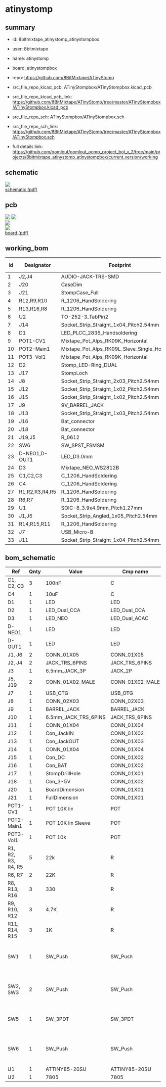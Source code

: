 # atinystomp
 
## summary 
* id: 8bitmixtape_atinystomp_atinystompbox
* user: 8bitmixtape
* name: atinystomp
* board: atinystompbox
* repo: https://github.com/8BitMixtape/ATinyStomp
* src_file_repo_kicad_pcb: ATinyStompbox/ATinyStompbox.kicad_pcb
* src_file_repo_kicad_pcb_link: https://github.com/8BitMixtape/ATinyStomp/tree/master/ATinyStompbox/ATinyStompbox.kicad_pcb


* src_file_repo_sch: ATinyStompbox/ATinyStompbox.sch
* src_file_repo_sch_link: https://github.com/8BitMixtape/ATinyStomp/tree/master/ATinyStompbox/ATinyStompbox.sch
* full details link: https://github.com/oomlout/oomlout_oomp_project_bot_v_2/tree/main/projects/8bitmixtape_atinystomp_atinystompbox/current_version/working  

## schematic  
![](working_schematic_600.png)  
[schematic (pdf)](working_schematic.pdf)  

## pcb  
![](working_3d_600.png) 
![](working_3d_front_600.png)  
![](working_3d_back_600.png)  
![](working_600.png)  
[board (pdf)](working.pdf)  

## working_bom
| Id | Designator | Footprint | Quantity | Designation | Supplier and ref |  | None | 
| --- | --- | --- | --- | --- | --- | --- | --- | 
| 1 | J2,J4 | AUDIO-JACK-TRS-SMD | 2 | JACK_TRS_6PINS |  |  | [''] | 
| 2 | J20 | CaseDim | 1 | BoardDimension |  |  | [''] | 
| 3 | J21 | StompCase_Full | 1 | FullDimension |  |  | [''] | 
| 4 | R12,R9,R10 | R_1206_HandSoldering | 3 | 4.7K |  |  | [''] | 
| 5 | R13,R16,R8 | R_1206_HandSoldering | 3 | 330 |  |  | [''] | 
| 6 | U2 | TO-252-3_TabPin2 | 1 | 7805 |  |  | [''] | 
| 7 | J14 | Socket_Strip_Straight_1x04_Pitch2.54mm | 1 | CONN_01X04 |  |  | [''] | 
| 8 | D1 | LED_PLCC_2835_Handsoldering | 1 | LED |  |  | [''] | 
| 9 | POT1-CV1 | Mixtape_Pot_Alps_RK09K_Horizontal | 1 | POT 10K lin |  |  | [''] | 
| 10 | POT2-Main1 | Mixtape_Pot_Alps_RK09L_Sleve_Single_Horizontal | 1 | POT 10K lin Sleeve |  |  | [''] | 
| 11 | POT3-Vol1 | Mixtape_Pot_Alps_RK09K_Horizontal | 1 | POT 10k |  |  | [''] | 
| 12 | D2 | Stomp_LED-Ring_DUAL | 1 | LED_Dual_CCA |  |  | [''] | 
| 13 | J17 | StompLoch | 1 | StompDrillHole |  |  | [''] | 
| 14 | J8 | Socket_Strip_Straight_2x03_Pitch2.54mm | 1 | CONN_02X03 |  |  | [''] | 
| 15 | J12 | Socket_Strip_Straight_1x02_Pitch2.54mm | 1 | Con_JackIN |  |  | [''] | 
| 16 | J15 | Socket_Strip_Straight_1x02_Pitch2.54mm | 1 | Con_DC |  |  | [''] | 
| 17 | J9 | 9V_BARREL_JACK | 1 | BARREL_JACK |  |  | [''] | 
| 18 | J13 | Socket_Strip_Straight_1x03_Pitch2.54mm | 1 | Con_JackOUT |  |  | [''] | 
| 19 | J16 | Bat_connector | 1 | Con_BAT |  |  | [''] | 
| 20 | J18 | Bat_connector | 1 | Con_3-5V |  |  | [''] | 
| 21 | J19,J5 | R_0612 | 2 | CONN_01X02_MALE |  |  | [''] | 
| 22 | SW6 | SW_SPST_FSMSM | 1 | SW_Push |  |  | [''] | 
| 23 | D-NEO1,D-OUT1 | LED_D3.0mm | 2 | LED |  |  | [''] | 
| 24 | D3 | Mixtape_NEO_WS2812B | 1 | LED_NEO |  |  | [''] | 
| 25 | C1,C2,C3 | C_1206_HandSoldering | 3 | 100nF |  |  | [''] | 
| 26 | C4 | C_1206_HandSoldering | 1 | 10uF |  |  | [''] | 
| 27 | R1,R2,R3,R4,R5 | R_1206_HandSoldering | 5 | 22k |  |  | [''] | 
| 28 | R6,R7 | R_1206_HandSoldering | 2 | 22K |  |  | [''] | 
| 29 | U1 | SOIC-8_3.9x4.9mm_Pitch1.27mm | 1 | ATTINY85-20SU |  |  | [''] | 
| 30 | J1,J6 | Socket_Strip_Angled_1x05_Pitch2.54mm | 2 | CONN_01X05 |  |  | [''] | 
| 31 | R14,R15,R11 | R_1206_HandSoldering | 3 | 1K |  |  | [''] | 
| 32 | J7 | USB_Micro-B | 1 | USB_OTG |  |  | [''] | 
| 33 | J11 | Socket_Strip_Straight_1x04_Pitch2.54mm | 1 | CONN_01X04 |  |  | [''] | 


## bom_schematic
| Ref | Qnty | Value | Cmp name | Footprint | Description | Vendor | DNP | 
| --- | --- | --- | --- | --- | --- | --- | --- | 
| C1, C2, C3 | 3 | 100nF | C | Capacitors_SMD:C_1206_HandSoldering |  |  |  | 
| C4 | 1 | 10uF | C | Capacitors_SMD:C_1206_HandSoldering |  |  |  | 
| D1 | 1 | LED | LED | LEDs:LED_PLCC_2835_Handsoldering |  |  |  | 
| D2 | 1 | LED_Dual_CCA | LED_Dual_CCA |  |  |  |  | 
| D3 | 1 | LED_NEO | LED_Dual_ACAC | 8BitMixtapes_all:Mixtape_NEO_WS2812B |  |  |  | 
| D-NEO1 | 1 | LED | LED | LEDs:LED_D3.0mm |  |  |  | 
| D-OUT1 | 1 | LED | LED | LEDs:LED_D3.0mm |  |  |  | 
| J1, J6 | 2 | CONN_01X05 | CONN_01X05 | Socket_Strips:Socket_Strip_Angled_1x05_Pitch2.54mm |  |  |  | 
| J2, J4 | 2 | JACK_TRS_6PINS | JACK_TRS_6PINS | 8BitMixtapes_all:AUDIO-JACK-TRS-SMD |  |  |  | 
| J3 | 1 | 6.5mm_JACK_3P | JACK_2P | 8BitMixtape_Stomp:AUDIO-6.5mm-JACK_Mono_switched |  |  |  | 
| J5, J19 | 2 | CONN_01X02_MALE | CONN_01X02_MALE | Resistors_SMD:R_0612 |  |  |  | 
| J7 | 1 | USB_OTG | USB_OTG | Connectors:USB_Micro-B |  |  |  | 
| J8 | 1 | CONN_02X03 | CONN_02X03 | 8BitMixtape_Stomp:Socket_Strip_Straight_2x03_Pitch2.54mm |  |  |  | 
| J9 | 1 | BARREL_JACK | BARREL_JACK | 8BitMixtape_Stomp:9V_BARREL_JACK |  |  |  | 
| J10 | 1 | 6.5mm_JACK_TRS_6PINS | JACK_TRS_6PINS | 8BitMixtape_Stomp:AUDIO-6.5mm-JACK_Stereo_switched |  |  |  | 
| J11 | 1 | CONN_01X04 | CONN_01X04 | Socket_Strips:Socket_Strip_Straight_1x04_Pitch2.54mm |  |  |  | 
| J12 | 1 | Con_JackIN | CONN_01X02 | 8BitMixtape_Stomp:Socket_Strip_Straight_1x02_Pitch2.54mm |  |  |  | 
| J13 | 1 | Con_JackOUT | CONN_01X03 | Socket_Strips:Socket_Strip_Straight_1x03_Pitch2.54mm |  |  |  | 
| J14 | 1 | CONN_01X04 | CONN_01X04 | 8BitMixtape_Stomp:Socket_Strip_Straight_1x04_Pitch2.54mm |  |  |  | 
| J15 | 1 | Con_DC | CONN_01X02 | 8BitMixtape_Stomp:Socket_Strip_Straight_1x02_Pitch2.54mm |  |  |  | 
| J16 | 1 | Con_BAT | CONN_01X02 | 8BitMixtape_Stomp:Bat_connector |  |  |  | 
| J17 | 1 | StompDrillHole | CONN_01X01 | 8BitMixtape_Stomp:StompLoch |  |  |  | 
| J18 | 1 | Con_3-5V | CONN_01X02 | 8BitMixtape_Stomp:Bat_connector |  |  |  | 
| J20 | 1 | BoardDimension | CONN_01X01 | 8BitMixtape_Stomp:CaseDim |  |  |  | 
| J21 | 1 | FullDimension | CONN_01X01 | 8BitMixtape_Stomp:StompCase_Full |  |  |  | 
| POT1-CV1 | 1 | POT 10K lin | POT | 8BitMixtapes_all:Mixtape_Pot_Alps_RK09K_Horizontal |  |  |  | 
| POT2-Main1 | 1 | POT 10K lin Sleeve | POT | 8BitMixtape_Stomp:Mixtape_Pot_Alps_RK09L_Sleve_Single_Horizontal |  |  |  | 
| POT3-Vol1 | 1 | POT 10k | POT | 8BitMixtapes_all:Mixtape_Pot_Alps_RK09K_Horizontal |  |  |  | 
| R1, R2, R3, R4, R5 | 5 | 22k | R | Resistors_SMD:R_1206_HandSoldering |  |  |  | 
| R6, R7 | 2 | 22K | R | Resistors_SMD:R_1206_HandSoldering |  |  |  | 
| R8, R13, R16 | 3 | 330 | R | Resistors_SMD:R_1206_HandSoldering |  |  |  | 
| R9, R10, R12 | 3 | 4.7K | R | Resistors_SMD:R_1206_HandSoldering |  |  |  | 
| R11, R14, R15 | 3 | 1K | R | Resistors_SMD:R_1206_HandSoldering |  |  |  | 
| SW1 | 1 | SW_Push | SW_Push | SparkFun-Electromechanical:SWITCH-SPDT_KIT | Push button switch, generic, two pins |  |  | 
| SW2, SW3 | 2 | SW_Push | SW_Push | 8BitMixtapes_all:TACTILE-PTH-LED-12MM | Push button switch, generic, two pins |  |  | 
| SW5 | 1 | SW_3PDT | SW_3PDT | 8BitMixtapes_all:STOMP-SWITCH-3PDT | Switch, single pole double throw |  |  | 
| SW6 | 1 | SW_Push | SW_Push | Buttons_Switches_SMD:SW_SPST_FSMSM | Push button switch, generic, two pins |  |  | 
| U1 | 1 | ATTINY85-20SU | ATTINY85-20SU | Housings_SOIC:SOIC-8_3.9x4.9mm_Pitch1.27mm |  |  |  | 
| U2 | 1 | 7805 | 7805 | TO_SOT_Packages_SMD:TO-252-3_TabPin2 |  |  |  | 



